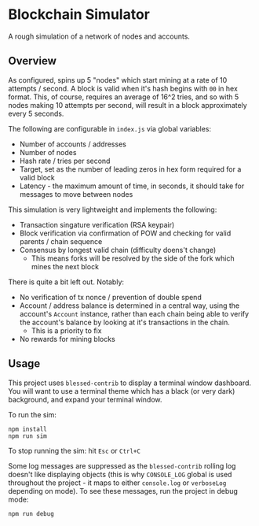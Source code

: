 # Blockchain Simulator
A rough simulation of a network of nodes and accounts.

## Overview
As configured, spins up 5 "nodes" which start mining at a rate of 10 attempts / second. A block is valid when it's hash begins with `00` in hex format. This, of course, requires an average of 16^2 tries, and so with 5 nodes making 10 attempts per second, will result in a block approximately every 5 seconds.

The following are configurable in `index.js` via global variables:
* Number of accounts / addresses
* Number of nodes
* Hash rate / tries per second
* Target, set as the number of leading zeros in hex form required for a valid block
* Latency - the maximum amount of time, in seconds, it should take for messages to move between nodes

This simulation is very lightweight and implements the following:
* Transaction singature verification (RSA keypair)
* Block verification via confirmation of POW and checking for valid parents / chain sequence
* Consensus by longest valid chain (difficulty doens't change)
  * This means forks will be resolved by the side of the fork which mines the next block
  
There is quite a bit left out. Notably:
* No verification of tx nonce / prevention of double spend
* Account / address balance is determined in a central way, using the account's `Account` instance, rather than each chain being able to verify the account's balance by looking at it's transactions in the chain.
   * This is a priority to fix
* No rewards for mining blocks

## Usage

This project uses `blessed-contrib` to display a terminal window dashboard. You will want to use a terminal theme which has a black (or very dark) background, and expand your terminal window.

To run the sim:
```
npm install
npm run sim
```

To stop running the sim: hit `Esc` or `Ctrl+C`

Some log messages are suppressed as the `blessed-contrib` rolling log doesn't like displaying objects (this is why `CONSOLE_LOG` global is used throughout the project - it maps to either `console.log` or `verboseLog` depending on mode).
To see these messages, run the project in debug mode:

```
npm run debug
```
